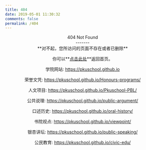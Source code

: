 ```yaml
---
title: 404
date: 2019-05-01 11:30:32
comments: false
permalink: /404
---
```


<center>404 Not Found<center>
-------
<center>**对不起，您所访问的页面不存在或者已删除**

你可以**[点击此处](https://pkuschool.github.io/Honours-programs/)**返回首页。


  学院网站: https://pkuschool.github.io 

  荣誉文凭: https://pkuschool.github.io/Honours-programs/ 

  人文项目: https://pkuschool.github.io/Pkuschool-PBL/ 

  公共说理: https://pkuschool.github.io/public-argument/ 

  口述历史: https://pkuschool.github.io/oral-history/ 

  书院视点: https://pkuschool.github.io/viewpoint/ 

  银杏讲坛: https://pkuschool.github.io/public-speaking/

  公民教育: https://pkuschool.github.io/civic-edu/ 